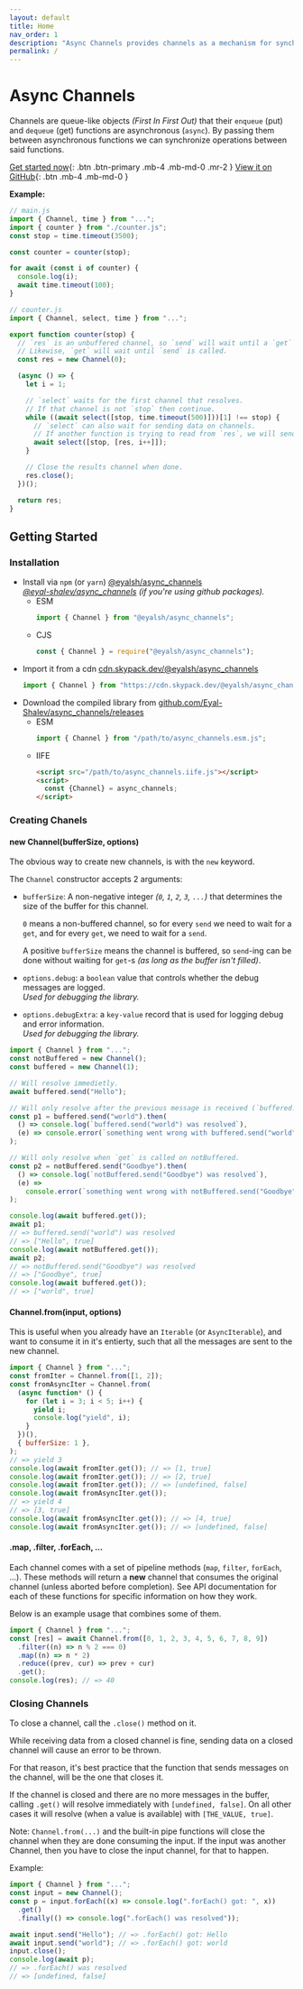 ```yaml
---
layout: default
title: Home
nav_order: 1
description: "Async Channels provides channels as a mechanism for synchronizing asynchronous functions."
permalink: /
---
```


# Async Channels

Channels are queue-like objects _(First In First Out)_ that their `enqueue`
(put) and `dequeue` (get) functions are asynchronous (`async`). By passing them
between asynchronous functions we can synchronize operations between said
functions.

[Get started now](#getting-started){: .btn .btn-primary .mb-4 .mb-md-0 .mr-2 }
[View it on GitHub](https://github.com/Eyal-Shalev/async_channels){: .btn .mb-4
.mb-md-0 }

**Example:**

```js
// main.js
import { Channel, time } from "...";
import { counter } from "./counter.js";
const stop = time.timeout(3500);

const counter = counter(stop);

for await (const i of counter) {
  console.log(i);
  await time.timeout(100);
}

// counter.js
import { Channel, select, time } from "...";

export function counter(stop) {
  // `res` is an unbuffered channel, so `send` will wait until a `get` is called on `res`.
  // Likewise, `get` will wait until `send` is called.
  const res = new Channel(0);

  (async () => {
    let i = 1;

    // `select` waits for the first channel that resolves.
    // If that channel is not `stop` then continue.
    while ((await select([stop, time.timeout(500)]))[1] !== stop) {
      // `select` can also wait for sending data on channels.
      // If another function is trying to read from `res`, we will send `i++` to it.
      await select([stop, [res, i++]]);
    }

    // Close the results channel when done.
    res.close();
  })();

  return res;
}
```

## Getting Started

### Installation

- Install via `npm` (or `yarn`)
  [@eyalsh/async_channels](https://npmjs.com/package/@eyalsh/async_channels)\
  _[@eyal-shalev/async_channels](https://github.com/Eyal-Shalev/async_channels/packages/983326)
  (if you're using github packages)._
  - ESM
    ```js
    import { Channel } from "@eyalsh/async_channels";
    ```
  - CJS
    ```js
    const { Channel } = require("@eyalsh/async_channels");
    ```
- Import it from a cdn
  [cdn.skypack.dev/@eyalsh/async_channels](https://cdn.skypack.dev/@eyalsh/async_channels)
  ```js
  import { Channel } from "https://cdn.skypack.dev/@eyalsh/async_channels";
  ```
- Download the compiled library from
  [github.com/Eyal-Shalev/async_channels/releases](https://github.com/Eyal-Shalev/async_channels/releases)
  - ESM
    ```js
    import { Channel } from "/path/to/async_channels.esm.js";
    ```
  - IIFE
    ```html
    <script src="/path/to/async_channels.iife.js"></script>
    <script>
      const {Channel} = async_channels;
    </script>
    ```

### Creating Chanels

#### new Channel(bufferSize, options)

The obvious way to create new channels, is with the `new` keyword.

The `Channel` constructor accepts 2 arguments:

- `bufferSize`: A non-negative integer _(`0`, `1`, `2`, `3`, `...`)_ that
  determines the size of the buffer for this channel.

  `0` means a non-buffered channel, so for every `send` we need to wait for a
  `get`, and for every `get`, we need to wait for a `send`.

  A positive `bufferSize` means the channel is buffered, so `send`-ing can be
  done without waiting for `get`-s _(as long as the buffer isn't filled)_.

- `options.debug`: a `boolean` value that controls whether the debug messages
  are logged.\
  _Used for debugging the library._

- `options.debugExtra`: a `key-value` record that is used for logging debug and
  error information.\
  _Used for debugging the library._

```js
import { Channel } from "...";
const notBuffered = new Channel();
const buffered = new Channel(1);

// Will resolve immedietly.
await buffered.send("Hello");

// Will only resolve after the previous message is received (`buffered.get()`).
const p1 = buffered.send("world").then(
  () => console.log(`buffered.send("world") was resolved`),
  (e) => console.error(`something went wrong with buffered.send("world")`, e),
);

// Will only resolve when `get` is called on notBuffered.
const p2 = notBuffered.send("Goodbye").then(
  () => console.log(`notBuffered.send("Goodbye") was resolved`),
  (e) =>
    console.error(`something went wrong with notBuffered.send("Goodbye")`, e),
);

console.log(await buffered.get());
await p1;
// => buffered.send("world") was resolved
// => ["Hello", true]
console.log(await notBuffered.get());
await p2;
// => notBuffered.send("Goodbye") was resolved
// => ["Goodbye", true]
console.log(await buffered.get());
// => ["world", true]
```

#### Channel.from(input, options)

This is useful when you already have an `Iterable` (or `AsyncIterable`), and
want to consume it in it's entierty, such that all the messages are sent to the
new channel.

```js
import { Channel } from "...";
const fromIter = Channel.from([1, 2]);
const fromAsyncIter = Channel.from(
  (async function* () {
    for (let i = 3; i < 5; i++) {
      yield i;
      console.log("yield", i);
    }
  })(),
  { bufferSize: 1 },
);
// => yield 3
console.log(await fromIter.get()); // => [1, true]
console.log(await fromIter.get()); // => [2, true]
console.log(await fromIter.get()); // => [undefined, false]
console.log(await fromAsyncIter.get());
// => yield 4
// => [3, true]
console.log(await fromAsyncIter.get()); // => [4, true]
console.log(await fromAsyncIter.get()); // => [undefined, false]
```

#### .map, .filter, .forEach, ...

Each channel comes with a set of pipeline methods (`map`, `filter`, `forEach`,
...). These methods will return a **new** channel that consumes the original
channel (unless aborted before completion). See API documentation for each of
these functions for specific information on how they work.

Below is an example usage that combines some of them.

```js
import { Channel } from "...";
const [res] = await Channel.from([0, 1, 2, 3, 4, 5, 6, 7, 8, 9])
  .filter((n) => n % 2 === 0)
  .map((n) => n * 2)
  .reduce((prev, cur) => prev + cur)
  .get();
console.log(res); // => 40
```

### Closing Channels

To close a channel, call the `.close()` method on it.

While receiving data from a closed channel is fine, sending data on a closed
channel will cause an error to be thrown.

For that reason, it's best practice that the function that sends messages on the
channel, will be the one that closes it.

If the channel is closed and there are no more messages in the buffer, calling
`.get()` will resolve immediately with `[undefined, false]`. On all other cases
it will resolve (when a value is available) with `[THE_VALUE, true]`.

Note: `Channel.from(...)` and the built-in pipe functions will close the channel
when they are done consuming the input. If the input was another Channel, then
you have to close the input channel, for that to happen.

Example:

```js
import { Channel } from "...";
const input = new Channel();
const p = input.forEach((x) => console.log(".forEach() got: ", x))
  .get()
  .finally(() => console.log(".forEach() was resolved"));

await input.send("Hello"); // => .forEach() got: Hello
await input.send("world"); // => .forEach() got: world
input.close();
console.log(await p);
// => .forEach() was resolved
// => [undefined, false]
```
